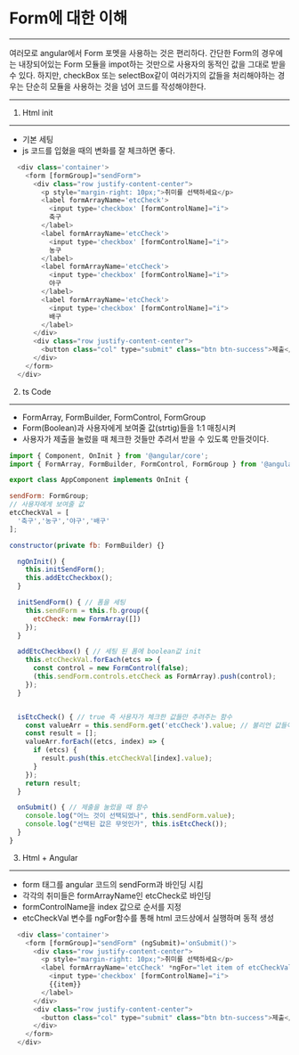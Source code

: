 # Form에 대한 이해
- - -
여러모로 angular에서 Form 포멧을 사용하는 것은 편리하다.
간단한 Form의 경우에는 내장되어있는 Form 모듈을 impot하는 것만으로 사용자의
동적인 값을 그대로 받을 수 있다.
하지만, checkBox 또는 selectBox같이 여러가지의 값들을 처리해야하는 경우는 단순히
모듈을 사용하는 것을 넘어 코드를 작성해야한다. 
- - -

  
1. Html init
------
 - 기본 세팅
 - js 코드를 입혔을 때의 변화를 잘 체크하면 좋다.

  ```javascript
    <div class='container'>
      <form [formGroup]="sendForm">
        <div class="row justify-content-center">
          <p style="margin-right: 10px;">취미를 선택하세요</p>
          <label formArrayName='etcCheck'>
            <input type='checkbox' [formControlName]="i">
            축구
          </label>
          <label formArrayName='etcCheck'>
            <input type='checkbox' [formControlName]="i">
            농구
          </label>
          <label formArrayName='etcCheck'>
            <input type='checkbox' [formControlName]="i">
            야구
          </label>
          <label formArrayName='etcCheck'>
            <input type='checkbox' [formControlName]="i">
            배구
          </label>
        </div>
        <div class="row justify-content-center">
          <button class="col" type="submit" class="btn btn-success">제출</button>
        </div>
      </form>
    </div>
  ```


2. ts Code
------
 - FormArray, FormBuilder, FormControl, FormGroup
 - Form(Boolean)과 사용자에게 보여줄 값(strtig)들을 1:1 매칭시켜
 - 사용자가 제출을 눌렀을 때 체크한 것들만 추려서 받을 수 있도록 만들것이다.

  ```javascript
  import { Component, OnInit } from '@angular/core';
  import { FormArray, FormBuilder, FormControl, FormGroup } from '@angular/forms';

  export class AppComponent implements OnInit {
  
  sendForm: FormGroup;
  // 사용자에게 보여줄 값
  etcCheckVal = [
    '축구','농구','야구','배구'
  ];

  constructor(private fb: FormBuilder) {}

    ngOnInit() {
      this.initSendForm();
      this.addEtcCheckbox();
    }

    initSendForm() { // 폼을 세팅
      this.sendForm = this.fb.group({
        etcCheck: new FormArray([])
      });
    }

    addEtcCheckbox() { // 세팅 된 폼에 boolean값 init
      this.etcCheckVal.forEach(etcs => {
        const control = new FormControl(false);
        (this.sendForm.controls.etcCheck as FormArray).push(control);
      });
    }


    isEtcCheck() { // true 즉 사용자가 체크한 값들만 추려주는 함수
      const valueArr = this.sendForm.get('etcCheck').value; // 불리언 값들이 저장되어 있다.
      const result = [];
      valueArr.forEach((etcs, index) => {
        if (etcs) {
          result.push(this.etcCheckVal[index].value);
        }
      });
      return result;
    }

    onSubmit() { // 제출을 눌렀을 때 함수
      console.log("어느 것이 선택되었나", this.sendForm.value);
      console.log("선택된 값은 무엇인가", this.isEtcCheck());
    }
  }
  ```

3. Html + Angular
------
 - form 태그를 angular 코드의 sendForm과 바인딩 시킴
 - 각각의 취미들은 formArrayName인 etcCheck로 바인딩
 - formControlName을 index 값으로 순서를 지정
 - etcCheckVal 변수를 ngFor함수를 통해 html 코드상에서 실행하며 동적 생성

  ```javascript
    <div class='container'>
      <form [formGroup]="sendForm" (ngSubmit)='onSubmit()'>
        <div class="row justify-content-center">
          <p style="margin-right: 10px;">취미를 선택하세요</p>
          <label formArrayName='etcCheck' *ngFor="let item of etcCheckVal; let i = index">
            <input type='checkbox' [formControlName]="i">
            {{item}}
          </label>
        </div>
        <div class="row justify-content-center">
          <button class="col" type="submit" class="btn btn-success">제출</button>
        </div>
      </form>
    </div>
  ```